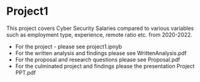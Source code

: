 # Project1

This project covers Cyber Security Salaries compared to various variables such as employment type, experience, remote ratio etc. from 2020-2022. 
 - For the project - please see project1.ipnyb
 - For the written analysis and findings please see WrittenAnalysis.pdf
 - For the proposal and research questions please see Proposal.pdf
 - For the culminated project and findings please the presentation Project PPT.pdf
